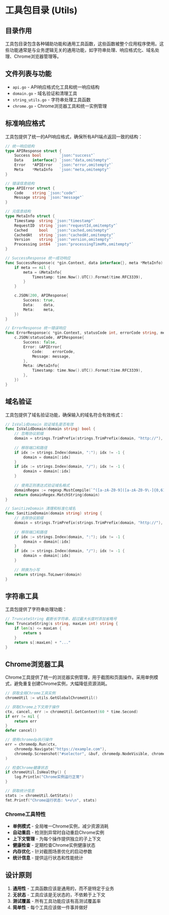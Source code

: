 # 工具包目录 (Utils)

## 目录作用

工具包目录包含各种辅助功能和通用工具函数，这些函数被整个应用程序使用。这些功能通常是与业务逻辑无关的通用功能，如字符串处理、响应格式化、域名处理、Chrome浏览器管理等。

## 文件列表与功能

- `api.go` - API响应格式化工具和统一响应结构
- `domain.go` - 域名验证和清理工具
- `string_utils.go` - 字符串处理工具函数
- `chrome.go` - Chrome浏览器工具和统一实例管理

## 标准响应格式

工具包提供了统一的API响应格式，确保所有API端点返回一致的结构：

```go
// 统一响应结构
type APIResponse struct {
	Success bool        `json:"success"`
	Data    interface{} `json:"data,omitempty"`
	Error   *APIError   `json:"error,omitempty"`
	Meta    *MetaInfo   `json:"meta,omitempty"`
}

// 错误信息结构
type APIError struct {
	Code    string `json:"code"`
	Message string `json:"message"`
}

// 元信息结构
type MetaInfo struct {
	Timestamp  string `json:"timestamp"`
	RequestID  string `json:"requestId,omitempty"`
	Cached     bool   `json:"cached,omitempty"`
	CachedAt   string `json:"cachedAt,omitempty"`
	Version    string `json:"version,omitempty"`
	Processing int64  `json:"processingTimeMs,omitempty"`
}

// SuccessResponse 统一成功响应
func SuccessResponse(c *gin.Context, data interface{}, meta *MetaInfo) {
	if meta == nil {
		meta = &MetaInfo{
			Timestamp: time.Now().UTC().Format(time.RFC3339),
		}
	}

	c.JSON(200, APIResponse{
		Success: true,
		Data:    data,
		Meta:    meta,
	})
}

// ErrorResponse 统一错误响应
func ErrorResponse(c *gin.Context, statusCode int, errorCode string, message string) {
	c.JSON(statusCode, APIResponse{
		Success: false,
		Error: &APIError{
			Code:    errorCode,
			Message: message,
		},
		Meta: &MetaInfo{
			Timestamp: time.Now().UTC().Format(time.RFC3339),
		},
	})
}
```

## 域名验证

工具包提供了域名验证功能，确保输入的域名符合有效格式：

```go
// IsValidDomain 验证域名是否有效
func IsValidDomain(domain string) bool {
	// 忽略协议前缀
	domain = strings.TrimPrefix(strings.TrimPrefix(domain, "http://"), "https://")
	
	// 移除端口和路径
	if idx := strings.Index(domain, ":"); idx != -1 {
		domain = domain[:idx]
	}
	if idx := strings.Index(domain, "/"); idx != -1 {
		domain = domain[:idx]
	}
	
	// 使用正则表达式验证域名格式
	domainRegex := regexp.MustCompile(`^([a-zA-Z0-9]([a-zA-Z0-9\-]{0,61}[a-zA-Z0-9])?\.)+ [a-zA-Z]{2,}$`)
	return domainRegex.MatchString(domain)
}

// SanitizeDomain 清理和标准化域名
func SanitizeDomain(domain string) string {
	// 去除协议前缀
	domain = strings.TrimPrefix(strings.TrimPrefix(domain, "http://"), "https://")
	
	// 移除端口和路径
	if idx := strings.Index(domain, ":"); idx != -1 {
		domain = domain[:idx]
	}
	if idx := strings.Index(domain, "/"); idx != -1 {
		domain = domain[:idx]
	}
	
	// 转换为小写
	return strings.ToLower(domain)
}
```

## 字符串工具

工具包提供了字符串处理功能：

```go
// TruncateString 截断长字符串，超过最大长度时添加省略号
func TruncateString(s string, maxLen int) string {
	if len(s) <= maxLen {
		return s
	}
	return s[:maxLen] + "..."
}
```

## Chrome浏览器工具

Chrome工具提供了统一的浏览器实例管理，用于截图和页面操作。采用单例模式，避免重复创建Chrome实例，大幅降低资源消耗。

```go
// 获取全局Chrome工具实例
chromeUtil := utils.GetGlobalChromeUtil()

// 获取Chrome上下文用于操作
ctx, cancel, err := chromeUtil.GetContext(60 * time.Second)
if err != nil {
    return err
}
defer cancel()

// 使用chromedp执行操作
err = chromedp.Run(ctx,
    chromedp.Navigate("https://example.com"),
    chromedp.Screenshot("#selector", &buf, chromedp.NodeVisible, chromedp.ByQuery),
)

// 检查Chrome健康状态
if chromeUtil.IsHealthy() {
    log.Println("Chrome实例运行正常")
}

// 获取统计信息
stats := chromeUtil.GetStats()
fmt.Printf("Chrome运行状态: %+v\n", stats)
```

### Chrome工具特性

- **单例模式** - 全局唯一Chrome实例，减少资源消耗
- **自动重启** - 检测到异常时自动重启Chrome实例
- **上下文管理** - 为每个操作提供独立的子上下文
- **健康检查** - 定期检查Chrome实例健康状态
- **内存优化** - 针对截图场景优化的启动参数
- **统计信息** - 提供运行状态和性能统计

## 设计原则

1. **通用性** - 工具函数应该是通用的，而不是特定于业务
2. **无状态** - 工具应该是无状态的，不依赖于上下文
3. **测试覆盖** - 所有工具功能应该有高测试覆盖率
4. **简单性** - 每个工具应该做一件事并做好
